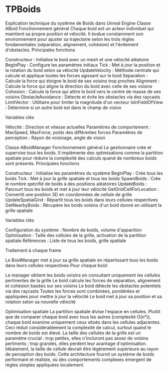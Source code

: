 # TPBoids
 
Explication technique du système de Boids dans Unreal Engine
Classe ABoid
Fonctionnement général
Chaque boid est un acteur individuel qui maintient sa propre position et vélocité. Il évalue constamment son environnement pour ajuster sa trajectoire selon les trois règles fondamentales (séparation, alignement, cohésion) et l'évitement d'obstacles.
Principales fonctions

Constructeur : Initialise le boid avec un mesh et une vélocité aléatoire
BeginPlay : Configure les paramètres initiaux
Tick : Met à jour la position et la rotation du boid selon sa vélocité
UpdateVelocity : Méthode centrale qui calcule et applique toutes les forces agissant sur le boid
Separation : Calcule la force qui éloigne le boid de ses voisins trop proches
Alignment : Calcule la force qui aligne la direction du boid avec celle de ses voisins
Cohesion : Calcule la force qui attire le boid vers le centre de masse de ses voisins
ObstacleAvoidance : Détecte et évite les obstacles via des raycasts
LimitVector : Utilitaire pour limiter la magnitude d'un vecteur
IsInFieldOfView : Détermine si un autre boid est dans le champ de vision

Variables clés

Vélocité : Direction et vitesse actuelles
Paramètres de comportement : MaxSpeed, MaxForce, poids des différentes forces
Paramètres de perception : Rayon de voisinage, angle de vision

Classe ABoidManager
Fonctionnement général
Le gestionnaire crée et supervise tous les boids. Il implémente des optimisations comme la partition spatiale pour réduire la complexité des calculs quand de nombreux boids sont présents.
Principales fonctions

Constructeur : Initialise les paramètres du système
BeginPlay : Crée tous les boids
Tick : Met à jour la grille spatiale et tous les boids
SpawnBoids : Crée le nombre spécifié de boids à des positions aléatoires
UpdateBoids : Parcourt tous les boids et met à jour leur vélocité
GetGridCellForLocation : Convertit une position 3D en coordonnées de cellule de grille
UpdateSpatialGrid : Répartit tous les boids dans leurs cellules respectives
GetNearbyBoids : Récupère les boids voisins d'un boid donné en utilisant la grille spatiale

Variables clés

Configuration du système : Nombre de boids, volume d'apparition
Optimisation : Taille des cellules de la grille, activation de la partition spatiale
Références : Liste de tous les boids, grille spatiale

Traitement à chaque frame

Le BoidManager met à jour sa grille spatiale en répartissant tous les boids dans leurs cellules respectives
Pour chaque boid:

Le manager obtient les boids voisins en consultant uniquement les cellules pertinentes de la grille
Le boid calcule les forces de séparation, alignement et cohésion basées sur ses voisins
Le boid détecte les obstacles potentiels via des raycasts
Toutes les forces sont combinées, pondérées et appliquées pour mettre à jour la vélocité
Le boid met à jour sa position et sa rotation selon sa nouvelle vélocité



Optimisation spatiale
La partition spatiale divise l'espace en cellules. Plutôt que de comparer chaque boid avec tous les autres (complexité O(n²)), chaque boid examine uniquement ceux situés dans les cellules adjacentes. Ceci réduit considérablement la complexité de calcul, surtout quand le nombre de boids est élevé.
La taille des cellules de la grille est un paramètre crucial : trop petites, elles n'incluront pas assez de voisins pertinents ; trop grandes, elles perdent leur avantage d'optimisation. Idéalement, la taille de cellule devrait être légèrement supérieure au rayon de perception des boids.
Cette architecture fournit un système de boids performant et réaliste, où des comportements complexes émergent de règles simples appliquées localement.
